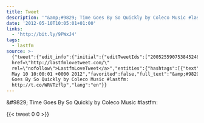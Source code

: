 ```yaml
---
title: Tweet
description: '"&amp;#9829; Time Goes By So Quickly by Coleco Music #lastfm: "'
date: '2012-05-10T10:05:01+01:00'
links:
  - 'http://bit.ly/9PWxJ4'
tags:
  - lastfm
source: >-
  {"tweet":{"edit_info":{"initial":{"editTweetIds":["200525590753845248"],"editableUntil":"2012-05-10T11:00:01.078Z","editsRemaining":"5","isEditEligible":true}},"retweeted":false,"source":"<a
  href=\"http://lastfmlovetweet.com/\"
  rel=\"nofollow\">LastfmLoveTweet</a>","entities":{"hashtags":[{"text":"lastfm","indices":["52","59"]}],"symbols":[],"user_mentions":[],"urls":[{"url":"http://t.co/WRVTzflp","expanded_url":"http://bit.ly/9PWxJ4","display_url":"bit.ly/9PWxJ4","indices":["61","81"]}]},"display_text_range":["0","81"],"favorite_count":"0","id_str":"200525590753845248","truncated":false,"retweet_count":"0","id":"200525590753845248","possibly_sensitive":false,"created_at":"Thu
  May 10 10:00:01 +0000 2012","favorited":false,"full_text":"&amp;#9829; Time
  Goes By So Quickly by Coleco Music #lastfm:
  http://t.co/WRVTzflp","lang":"en"}}
---
```

&amp;#9829; Time Goes By So Quickly by Coleco Music #lastfm: 
    
{{< tweet 0 0 >}}
    
